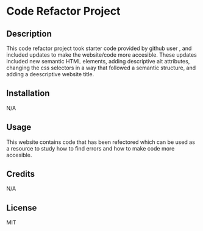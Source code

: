 # Code Refactor Project

## Description

This code refactor project took starter code provided by github user , and included updates to make the website/code more accesible. These updates included new semantic HTML elements, adding descriptive alt attributes, changing the css selectors in a way that followed a semantic structure, and adding a deescriptive website title. 

## Installation

N/A

## Usage

This website contains code that has been refectored which can be used as a resource to study how to find errors and how to make code more accesible. 

## Credits

N/A

## License

MIT


